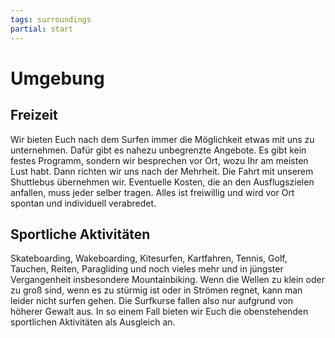 ```yaml
---
tags: surroundings
partial: start
---
```


# Umgebung

## Freizeit
Wir bieten Euch nach dem Surfen immer die Möglichkeit etwas mit uns zu unternehmen. Dafür gibt es nahezu unbegrenzte Angebote. Es gibt kein festes Programm, sondern wir besprechen vor Ort, wozu Ihr am meisten Lust habt. Dann richten wir uns nach der Mehrheit. Die Fahrt mit unserem Shuttlebus übernehmen wir. Eventuelle Kosten, die an den Ausflugszielen anfallen, muss jeder selber tragen. Alles ist freiwillig und wird vor Ort spontan und individuell verabredet.

## Sportliche Aktivitäten
Skateboarding, Wakeboarding, Kitesurfen, Kartfahren, Tennis, Golf, Tauchen, Reiten, Paragliding und noch vieles mehr und in jüngster Vergangenheit insbesondere Mountainbiking. Wenn die Wellen zu klein oder zu groß sind, wenn es zu stürmig ist oder in Strömen regnet, kann man leider nicht surfen gehen. Die Surfkurse fallen also nur aufgrund von höherer Gewalt aus. In so einem Fall bieten wir Euch die obenstehenden sportlichen Aktivitäten als Ausgleich an.
